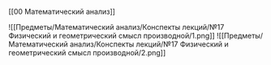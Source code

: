 [[00 Математический анализ]]

![[Предметы/Математический анализ/Конспекты лекций/№17 Физический и геометрический смысл производной/1.png]]
![[Предметы/Математический анализ/Конспекты лекций/№17 Физический и геометрический смысл производной/2.png]]